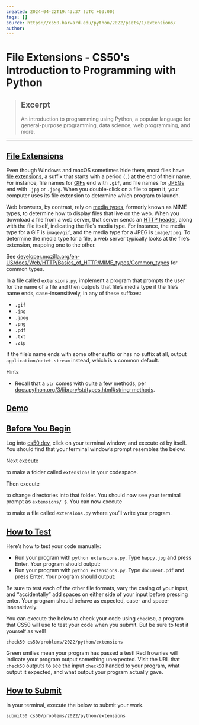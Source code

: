 ```yaml
---
created: 2024-04-22T19:43:37 (UTC +03:00)
tags: []
source: https://cs50.harvard.edu/python/2022/psets/1/extensions/
author: 
---
```


# File Extensions - CS50's Introduction to Programming with Python

> ## Excerpt
> An introduction to programming using Python, a popular language for general-purpose programming, data science, web programming, and more.

---
## [File Extensions](https://cs50.harvard.edu/python/2022/psets/1/extensions/#file-extensions)

Even though Windows and macOS sometimes hide them, most files have [file extensions](https://en.wikipedia.org/wiki/Filename_extension), a suffix that starts with a period (`.`) at the end of their name. For instance, file names for [GIFs](https://en.wikipedia.org/wiki/GIF) end with `.gif`, and file names for [JPEGs](https://en.wikipedia.org/wiki/JPEG) end with `.jpg` or `.jpeg`. When you double-click on a file to open it, your computer uses its file extension to determine which program to launch.

Web browsers, by contrast, rely on [media types](https://en.wikipedia.org/wiki/Media_type), formerly known as MIME types, to determine how to display files that live on the web. When you download a file from a web server, that server sends an [HTTP header](https://en.wikipedia.org/wiki/List_of_HTTP_header_fields), along with the file itself, indicating the file’s media type. For instance, the media type for a GIF is `image/gif`, and the media type for a JPEG is `image/jpeg`. To determine the media type for a file, a web server typically looks at the file’s extension, mapping one to the other.

See [developer.mozilla.org/en-US/docs/Web/HTTP/Basics\_of\_HTTP/MIME\_types/Common\_types](https://developer.mozilla.org/en-US/docs/Web/HTTP/Basics_of_HTTP/MIME_types/Common_types) for common types.

In a file called `extensions.py`, implement a program that prompts the user for the name of a file and then outputs that file’s media type if the file’s name ends, case-insensitively, in any of these suffixes:

-   `.gif`
-   `.jpg`
-   `.jpeg`
-   `.png`
-   `.pdf`
-   `.txt`
-   `.zip`

If the file’s name ends with some other suffix or has no suffix at all, output `application/octet-stream` instead, which is a common default.

Hints

-   Recall that a `str` comes with quite a few methods, per [docs.python.org/3/library/stdtypes.html#string-methods](https://docs.python.org/3/library/stdtypes.html#string-methods).

## [Demo](https://cs50.harvard.edu/python/2022/psets/1/extensions/#demo)

## [Before You Begin](https://cs50.harvard.edu/python/2022/psets/1/extensions/#before-you-begin)

Log into [cs50.dev](https://cs50.dev/), click on your terminal window, and execute `cd` by itself. You should find that your terminal window’s prompt resembles the below:

Next execute

to make a folder called `extensions` in your codespace.

Then execute

to change directories into that folder. You should now see your terminal prompt as `extensions/ $`. You can now execute

to make a file called `extensions.py` where you’ll write your program.

## [How to Test](https://cs50.harvard.edu/python/2022/psets/1/extensions/#how-to-test)

Here’s how to test your code manually:

-   Run your program with `python extensions.py`. Type `happy.jpg` and press Enter. Your program should output:
-   Run your program with `python extensions.py`. Type `document.pdf` and press Enter. Your program should output:

Be sure to test each of the other file formats, vary the casing of your input, and “accidentally” add spaces on either side of your input before pressing enter. Your program should behave as expected, case- and space-insensitively.

You can execute the below to check your code using `check50`, a program that CS50 will use to test your code when you submit. But be sure to test it yourself as well!

```
check50 cs50/problems/2022/python/extensions
```

Green smilies mean your program has passed a test! Red frownies will indicate your program output something unexpected. Visit the URL that `check50` outputs to see the input `check50` handed to your program, what output it expected, and what output your program actually gave.

## [How to Submit](https://cs50.harvard.edu/python/2022/psets/1/extensions/#how-to-submit)

In your terminal, execute the below to submit your work.

```
submit50 cs50/problems/2022/python/extensions
```
